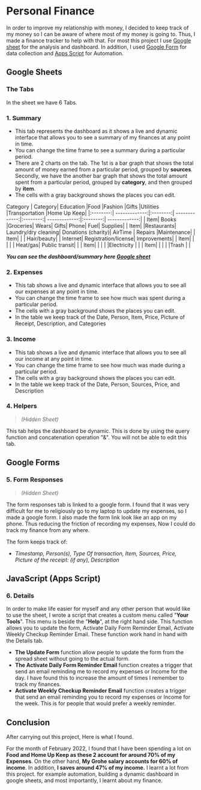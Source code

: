 
# Personal Finance
In order to improve my relationship with money, I decided to keep track of my money so I can be aware of where most of my money is going to. Thus, I made a finance tracker to help with that.
For most this project I use [Google sheet](https://docs.google.com/spreadsheets/d/1vEobyPacJvvCKcYRdku-EP6aoEGuqFK67RVonRGobpY/edit?usp=sharing) for the analysis and dashboard. In addition, I used [Google Form](https://forms.gle/rfmUZF7yRDtMbejJA) for data collection and [Apps Script](https://github.com/Hemephelus/Data-Analyst/blob/ebd313ba68055096e133469ec488202a3d95cd4b/Data%20Analysis%20Projects/Personal%20Finance%20Project/Automation%20Code) for Automation.


## Google Sheets

### The Tabs
In the sheet we have 6 Tabs.

 ### 1. Summary
  - This tab represents the dashboard as it shows a live and dynamic interface that allows you to see a summary of my finances at any point in time. 
  - You can change the time frame to see a summary during a particular period.
  - There are 2 charts on the tab.  The 1st is a bar graph that shows the total amount of money earned from a particular period, grouped by **sources**. Secondly, we have the another bar graph that shows the total amount spent from a particular period, grouped by **category**, and then grouped by **item**.
  - The cells with a gray background shows the places you can edit.

Category
|  Category| Education |Food |Fashion |Gifts |Utilities |Transportation |Home Up Keep|
|:--------:| -------------:|:--------:| -------------:|:--------:| -------------:|:--------:| -------------:|
| Item| Books |Groceries| Wears| Gifts| Phone| Fuel| Supplies|
| Item| |Restaurants| Laundry/dry cleaning| Donations (charity)| AirTime | Repairs |Maintenance|
| Item| | | Hair/beauty| | Internet| Registration/license| Improvements| 
| Item| | | | | Heat/gas| Public transit| |
| Item| | | | |Electricity | | 
| Item| | | | |Trash | | 

***You can see the dashboard/summary here [Google sheet](https://docs.google.com/spreadsheets/d/1vEobyPacJvvCKcYRdku-EP6aoEGuqFK67RVonRGobpY/edit?usp=sharing)***

  ### 2. Expenses
  - This tab shows a live and dynamic interface that allows you to see all our expenses at any point in time. 
  - You can change the time frame to see how much was spent during a particular period.
  - The cells with a gray background shows the places you can edit.
  - In the table we keep track of the Date, Person, Item, Price, Picture of Receipt, Description, and Categories
  ### 3. Income
  
   - This tab shows a live and dynamic interface that allows you to see all our income at any point in time. 
  - You can change the time frame to see how much was made during a particular period.
  - The cells with a gray background shows the places you can edit.
  - In the table we keep track of the Date, Person, Sources, Price, and Description

  ### 4. Helpers
  >   *(Hidden Sheet)*
  
   This tab helps the dashboard be dynamic. This is done by using the query function and concatenation operation "&". You will not be able to edit this tab.

## Google Forms
  ### 5. Form Responses 

>   *(Hidden Sheet)*

  The form responses tab is linked to a google form. I found that it was very difficult for me to religiously go to my laptop to update my expenses, so I made a google form. I also made the form link look like an app on my phone. Thus reducing the friction of recording my expenses, Now I could do track my finance from any where.

The form keeps track of:

 - *Timestamp,  Person(s),  Type Of transaction,  Item, Sources,  Price,
   Picture of the receipt: (if any),  Description*

  
## JavaScript (Apps Script)
  ### 6. Details
In order to make life easier for myself and any other person that would like to use the sheet, I wrote a script that creates a custom menu called  "**Your Tools**". This menu is beside the "**Help**", at the right hand side. This function allows you to update the form, Activate Daily Form Reminder Email, Activate Weekly Checkup Reminder Email. These function work hand in hand with the Details tab.
 -  **The Update Form** function allow people to update the form from the spread sheet without going to the actual form.
 - **The Activate Daily Form Reminder Email** function creates a trigger that send an email reminding me to record my expenses or Income for
   the day. I have found this to increase the amount of times I remember
   to track my finances.
 - **Activate Weekly Checkup Reminder Email** function creates a trigger that send an email reminding you to record my expenses or Income for the week. This is for people that would prefer a weekly reminder.

## Conclusion

After carrying out this project, Here is what I found.

For the month of February 2022, I found that I have been spending a lot on **Food and Home Up Keep as these 2 account for  around 70% of my Expenses**. On the other hand, **My Grohe salary accounts for 60% of income**. In addition, **I saves around 47% of my income.** I learnt a lot from this project. for example automation, building a dynamic dashboard in google sheets, and most importantly, I learnt about my finance.

